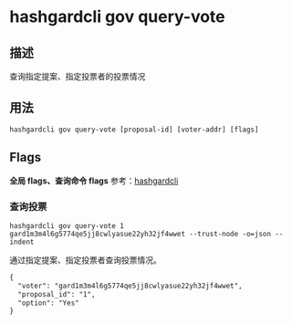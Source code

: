 # hashgardcli gov query-vote

## 描述

查询指定提案、指定投票者的投票情况

## 用法

```shell
hashgardcli gov query-vote [proposal-id] [voter-addr] [flags]
```

## Flags

 **全局 flags、查询命令 flags** 参考：[hashgardcli](../README.md)

### 查询投票

```shell
hashgardcli gov query-vote 1 gard1m3m4l6g5774qe5jj8cwlyasue22yh32jf4wwet --trust-node -o=json --indent
```

通过指定提案、指定投票者查询投票情况。

```txt
{
  "voter": "gard1m3m4l6g5774qe5jj8cwlyasue22yh32jf4wwet",
  "proposal_id": "1",
  "option": "Yes"
}

```
